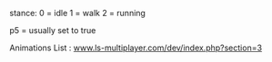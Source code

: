 stance:
0 = idle
1 = walk
2 = running

p5 = usually set to true

Animations List : www.ls-multiplayer.com/dev/index.php?section=3